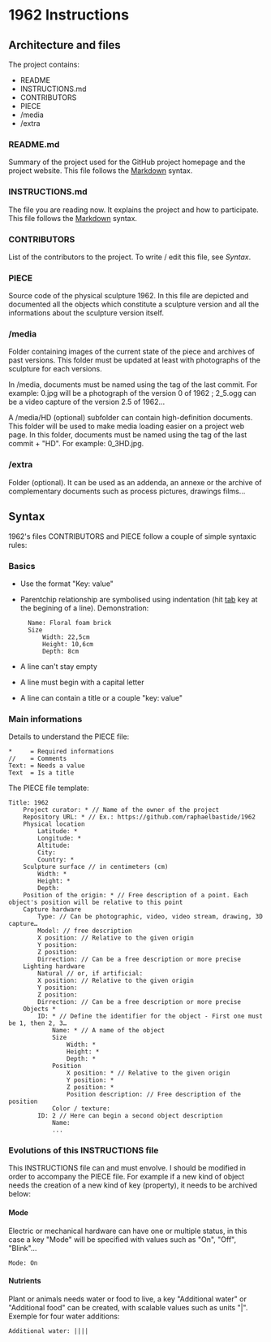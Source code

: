 # 1962 Instructions

## Architecture and files

The project contains:

- README
- INSTRUCTIONS.md
- CONTRIBUTORS
- PIECE
- /media
- /extra

### README.md

Summary of the project used for the GitHub project homepage and the project website. This file follows the [Markdown](http://en.wikipedia.org/wiki/Markdown) syntax.

### INSTRUCTIONS.md

The file you are reading now. It explains the project and how to participate. This file follows the [Markdown](http://daringfireball.net/projects/markdown/syntax) syntax.

### CONTRIBUTORS

List of the contributors to the project. To write / edit this file, see *Syntax*.

### PIECE

Source code of the physical sculpture 1962. In this file are depicted and documented all the objects which constitute a sculpture version and all the informations about the sculpture version itself.

### /media

Folder containing images of the current state of the piece and archives of past versions. This folder must be updated at least with photographs of the sculpture for each versions.

In /media, documents must be named using the tag of the last commit. For example: 0.jpg will be a photograph of the version 0 of 1962 ; 2_5.ogg can be a video capture of the version 2.5 of 1962…

A /media/HD (optional) subfolder can contain high-definition documents. This folder will be used to make media loading easier on a project web page. In this folder, documents must be named using the tag of the last commit + "HD". For example: 0_3HD.jpg.

### /extra

Folder (optional). It can be used as an addenda, an annexe or the archive of complementary documents such as process pictures, drawings films…

## Syntax

1962's files CONTRIBUTORS and PIECE follow a couple of simple syntaxic rules:

### Basics

- Use the format "Key: value"
- Parentchip relationship are symbolised using indentation (hit [tab](http://en.wikipedia.org/wiki/Tab_character) key at the begining of a line). Demonstration:

        Name: Floral foam brick
        Size
            Width: 22,5cm
            Height: 10,6cm
            Depth: 8cm

- A line can't stay empty
- A line must begin with a capital letter
- A line can contain a title or a couple "key: value"

### Main informations

Details to understand the PIECE file:

    *     = Required informations
    //    = Comments
    Text: = Needs a value
    Text  = Is a title

The PIECE file template:

    Title: 1962
        Project curator: * // Name of the owner of the project
        Repository URL: * // Ex.: https://github.com/raphaelbastide/1962
        Physical location
            Latitude: *
            Longitude: *
            Altitude:
            City:
            Country: *
        Sculpture surface // in centimeters (cm)
            Width: *
            Height: *
            Depth:
        Position of the origin: * // Free description of a point. Each object's position will be relative to this point
        Capture hardware
            Type: // Can be photographic, video, video stream, drawing, 3D capture…
            Model: // free description
            X position: // Relative to the given origin
            Y position:
            Z position:
            Dirrection: // Can be a free description or more precise
        Lighting hardware
            Natural // or, if artificial:
            X position: // Relative to the given origin
            Y position:
            Z position:
            Dirrection: // Can be a free description or more precise
        Objects *
            ID: * // Define the identifier for the object - First one must be 1, then 2, 3…
                Name: * // A name of the object
                Size
                    Width: *
                    Height: *
                    Depth: *
                Position
                    X position: * // Relative to the given origin
                    Y position: *
                    Z position: *
                    Position description: // Free description of the position
                Color / texture:
            ID: 2 // Here can begin a second object description
                Name: 
                ...
                
### Evolutions of this INSTRUCTIONS file

This INSTRUCTIONS file can and must envolve. I should be modified in order to accompany the PIECE file. For example if a new kind of object needs the creation of a new kind of key (property), it needs to be archived below:

#### Mode

Electric or mechanical hardware can have one or multiple status, in this case a key "Mode" will be specified with values such as "On", "Off", "Blink"…

    Mode: On

#### Nutrients

Plant or animals needs water or food to live, a key "Additional water" or "Additional food" can be created, with scalable values such as units "|". Exemple for four water additions:

    Additional water: ||||